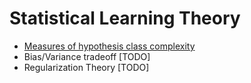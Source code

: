 # Statistical Learning Theory

* [Measures of hypothesis class complexity](complexity-measures.pdf)
* Bias/Variance tradeoff [TODO]
* Regularization Theory [TODO]
